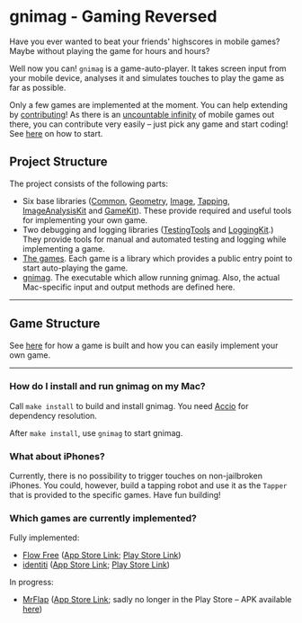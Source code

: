 # gnimag - Gaming Reversed

Have you ever wanted to beat your friends' highscores in mobile games? Maybe without playing the game for hours and hours?

Well now you can! `gnimag` is a game-auto-player. It takes screen input from your mobile device, analyses it and simulates touches to play the game as far as possible.

Only a few games are implemented at the moment. You can help extending by [contributing](gnimag/Sources/Games)! As there is an [uncountable infinity](https://www.statista.com/statistics/268251/number-of-apps-in-the-itunes-app-store-since-2008/) of mobile games out there, you can contribute very easily – just pick any game and start coding! See [here](gnimag/Sources/Games) on how to start.

## Project Structure

The project consists of the following parts:

- Six base libraries ([Common](gnimag/Sources/Base/Common), [Geometry](gnimag/Sources/Base/Geometry), [Image](gnimag/Sources/Base/Image), [Tapping](gnimag/Sources/Base/Tapping), [ImageAnalysisKit](gnimag/Sources/Base/ImageAnalysisKit) and [GameKit](gnimag/Sources/Base/GameKit)). These provide required and useful tools for implementing your own game.
- Two debugging and logging libraries ([TestingTools](gnimag/Sources/Debug/TestingTools) and [LoggingKit](gnimag/Sources/Debug/LoggingKit).) They provide tools for manual and automated testing and logging while implementing a game.
- [The games](gnimag/Sources/Games). Each game is a library which provides a public entry point to start auto-playing the game.
- [gnimag](gnimag/Sources/Products/gnimag). The executable which allow running gnimag. Also, the actual Mac-specific input and output methods are defined here.

---

## Game Structure

See [here](gnimag/Sources/Games) for how a game is built and how you can easily implement your own game.

---

### How do I install and run gnimag on my Mac?

Call `make install` to build and install gnimag. You need [Accio](https://github.com/JamitLabs/Accio) for dependency resolution.

After `make install`, use `gnimag` to start gnimag.

### What about iPhones?

Currently, there is no possibility to trigger touches on non-jailbroken iPhones. You could, however, build a tapping robot and use it as the `Tapper` that is provided to the specific games. Have fun building!

### Which games are currently implemented?

Fully implemented:

- [Flow Free](gnimag/Sources/Games/FlowFree) ([App Store Link](https://apps.apple.com/us/app/flow-free/id526641427); [Play Store Link](https://play.google.com/store/apps/details?id=com.bigduckgames.flow))
- [identiti](gnimag/Sources/Games/identiti) ([App Store Link](https://apps.apple.com/de/app/identiti/id909914922); [Play Store Link](https://play.google.com/store/apps/details?id=de.chipsapps.ca.identiti))

In progress:

- [MrFlap](gnimag/Sources/Games/MrFlap) ([App Store Link](https://apps.apple.com/at/app/mr-flap/id822206495); sadly no longer in the Play Store – APK available [here](https://apkpure.com/de/mr-flap/com.mrflap))